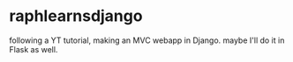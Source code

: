 # raphlearnsdjango

following a YT tutorial, making an MVC webapp in Django.
maybe I'll do it in Flask as well.
